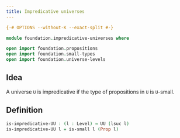 ```yaml
---
title: Impredicative universes
---
```


```agda
{-# OPTIONS --without-K --exact-split #-}

module foundation.impredicative-universes where

open import foundation.propositions
open import foundation.small-types
open import foundation.universe-levels
```

## Idea

A universe `U` is impredicative if the type of propositions in `U` is `U`-small.

## Definition

```agda
is-impredicative-UU : (l : Level) → UU (lsuc l)
is-impredicative-UU l = is-small l (Prop l)
```
